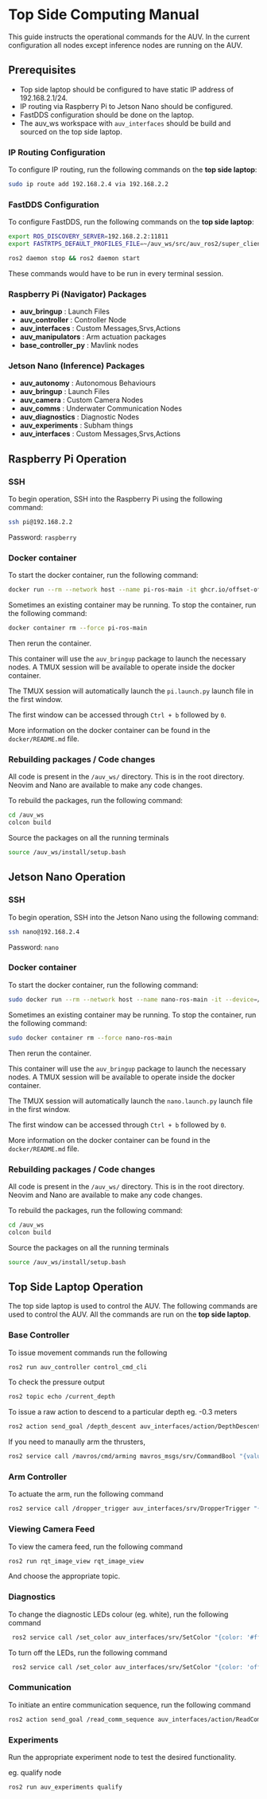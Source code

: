 # Top Side Computing Manual

This guide instructs the operational commands for the AUV. In the current configuration all
nodes except inference nodes are running on the AUV.

## Prerequisites
- Top side laptop should be configured to have static IP address of 192.168.2.1/24.
- IP routing via Raspberry Pi to Jetson Nano should be configured.
- FastDDS configuration should be done on the laptop.
- The auv_ws workspace with `auv_interfaces` should be build and sourced on the top side laptop.

### IP Routing Configuration

To configure IP routing, run the following commands on the **top side laptop**:
```bash
sudo ip route add 192.168.2.4 via 192.168.2.2
```

### FastDDS Configuration

To configure FastDDS, run the following commands on the **top side laptop**:
```bash
export ROS_DISCOVERY_SERVER=192.168.2.2:11811
export FASTRTPS_DEFAULT_PROFILES_FILE=~/auv_ws/src/auv_ros2/super_client_configuration_file.xml

ros2 daemon stop && ros2 daemon start
```

These commands would have to be run in every terminal session.

### Raspberry Pi (Navigator) Packages

- **auv_bringup** : Launch Files
- **auv_controller** : Controller Node
- **auv_interfaces** : Custom Messages,Srvs,Actions
- **auv_manipulators** : Arm actuation packages
- **base_controller_py** : Mavlink nodes

### Jetson Nano (Inference) Packages

- **auv_autonomy** : Autonomous Behaviours
- **auv_bringup** : Launch Files
- **auv_camera** : Custom Camera Nodes
- **auv_comms** : Underwater Communication Nodes
- **auv_diagnostics** : Diagnostic Nodes
- **auv_experiments** : Subham things 
- **auv_interfaces** : Custom Messages,Srvs,Actions

## Raspberry Pi Operation

### SSH
To begin operation, SSH into the Raspberry Pi using the following command:
```bash
ssh pi@192.168.2.2
```
Password: `raspberry`

### Docker container
To start the docker container, run the following command:
```bash
docker run --rm --network host --name pi-ros-main -it ghcr.io/offset-official/pi-ros-full
```

Sometimes an existing container may be running. To stop the container, run the following command:
```bash
docker container rm --force pi-ros-main
```
Then rerun the container.

This container will use the `auv_bringup` package to launch the necessary nodes.
A TMUX session will be available to operate inside the docker container.

The TMUX session will automatically launch the `pi.launch.py` launch file in the first window.

The first window can be accessed through `Ctrl + b` followed by `0`.

More information on the docker container can be found in the `docker/README.md` file.

### Rebuilding packages / Code changes

All code is present in the `/auv_ws/` directory. This is in the root directory. Neovim and Nano
are available to make any code changes. 

To rebuild the packages, run the following command:
```bash
cd /auv_ws
colcon build
```
Source the packages on all the running terminals
```bash
source /auv_ws/install/setup.bash
```

## Jetson Nano Operation

### SSH
To begin operation, SSH into the Jetson Nano using the following command:
```bash
ssh nano@192.168.2.4
```
Password: `nano`

### Docker container
To start the docker container, run the following command:
```bash
sudo docker run --rm --network host --name nano-ros-main -it --device=/dev/ttyACM0 --device=/dev/video0 --device=/dev/video2 ghcr.io/offset-official/nano-ros-full
```

Sometimes an existing container may be running. To stop the container, run the following command:
```bash
sudo docker container rm --force nano-ros-main
```
Then rerun the container.

This container will use the `auv_bringup` package to launch the necessary nodes.
A TMUX session will be available to operate inside the docker container.

The TMUX session will automatically launch the `nano.launch.py` launch file in the first window.

The first window can be accessed through `Ctrl + b` followed by `0`.

More information on the docker container can be found in the `docker/README.md` file.

### Rebuilding packages / Code changes

All code is present in the `/auv_ws/` directory. This is in the root directory. Neovim and Nano
are available to make any code changes.

To rebuild the packages, run the following command:
```bash
cd /auv_ws
colcon build
```

Source the packages on all the running terminals
```bash
source /auv_ws/install/setup.bash
```

## Top Side Laptop Operation

The top side laptop is used to control the AUV. The following commands are used to control the AUV.
All the commands are run on the **top side laptop**.


### Base Controller 

To issue movement commands run the following
```bash
ros2 run auv_controller control_cmd_cli
```

To check the pressure output
```bash
ros2 topic echo /current_depth
```

To issue a raw action to descend to a particular depth eg. -0.3 meters
```bash
ros2 action send_goal /depth_descent auv_interfaces/action/DepthDescent '{target_depth: -0.3}' --feedback 
```

If you need to manaully arm the thrusters,
```bash
ros2 service call /mavros/cmd/arming mavros_msgs/srv/CommandBool "{value: true}"
```

### Arm Controller

To actuate the arm, run the following command
```bash
ros2 service call /dropper_trigger auv_interfaces/srv/DropperTrigger "{enable: true}"` 
```

### Viewing Camera Feed
To view the camera feed, run the following command
```bash
ros2 run rqt_image_view rqt_image_view
```
And choose the appropriate topic.


### Diagnostics

To change the diagnostic LEDs colour (eg. white), run the following command
```bash
 ros2 service call /set_color auv_interfaces/srv/SetColor "{color: '#ffffff'}"
```
To turn off the LEDs, run the following command
```bash
 ros2 service call /set_color auv_interfaces/srv/SetColor "{color: 'off'}"
```

### Communication

To initiate an entire communication sequence, run the following command
```bash
ros2 action send_goal /read_comm_sequence auv_interfaces/action/ReadCommSequence {} --feedback
```

### Experiments
Run the appropriate experiment node to test the desired functionality.

eg. qualify node

```bash
ros2 run auv_experiments qualify
```
